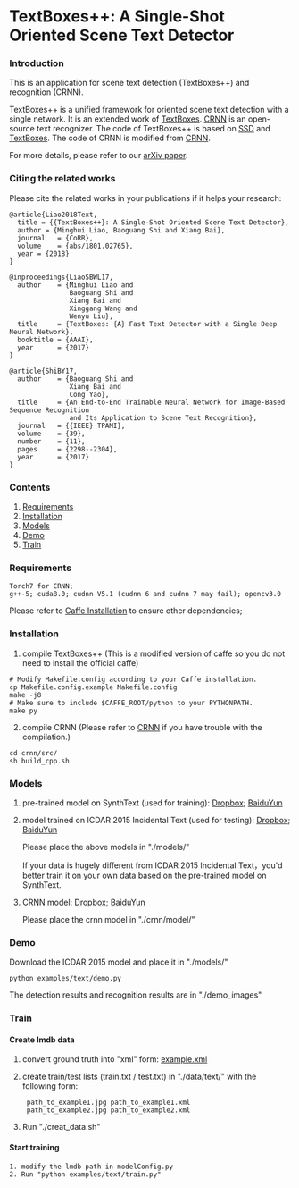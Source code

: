 # TextBoxes++: A Single-Shot Oriented Scene Text Detector

### Introduction
This is an application for scene text detection (TextBoxes++) and recognition (CRNN).

TextBoxes++ is a unified framework for oriented scene text detection with a single network. It is an extended work of [TextBoxes](https://github.com/MhLiao/TextBoxes). [CRNN](https://github.com/bgshih/crnn) is an open-source text recognizer. 
The code of TextBoxes++ is based on [SSD](https://github.com/weiliu89/caffe/tree/ssd) and [TextBoxes](https://github.com/MhLiao/TextBoxes). The code of CRNN is modified from [CRNN](https://github.com/bgshih/crnn).


For more details, please refer to our [arXiv paper](https://arxiv.org/abs/1801.02765). 
### Citing the related works

Please cite the related works in your publications if it helps your research:

    @article{Liao2018Text,
      title = {{TextBoxes++}: A Single-Shot Oriented Scene Text Detector},
      author = {Minghui Liao, Baoguang Shi and Xiang Bai},
      journal   = {CoRR},
      volume    = {abs/1801.02765},
      year = {2018}
    }
    
    @inproceedings{LiaoSBWL17,
      author    = {Minghui Liao and
                   Baoguang Shi and
                   Xiang Bai and
                   Xinggang Wang and
                   Wenyu Liu},
      title     = {TextBoxes: {A} Fast Text Detector with a Single Deep Neural Network},
      booktitle = {AAAI},
      year      = {2017}
    }
    
    @article{ShiBY17,
      author    = {Baoguang Shi and
                   Xiang Bai and
                   Cong Yao},
      title     = {An End-to-End Trainable Neural Network for Image-Based Sequence Recognition
                   and Its Application to Scene Text Recognition},
      journal   = {{IEEE} TPAMI},
      volume    = {39},
      number    = {11},
      pages     = {2298--2304},
      year      = {2017}
    }

### Contents
1. [Requirements](#requirements)
2. [Installation](#installation)
3. [Models](#models)
4. [Demo](#demo)
5. [Train](#train)

### Requirements
    Torch7 for CRNN; 
    g++-5; cuda8.0; cudnn V5.1 (cudnn 6 and cudnn 7 may fail); opencv3.0
  
Please refer to [Caffe Installation](http://caffe.berkeleyvision.org/install_apt.html) to ensure other dependencies;

### Installation

1. compile TextBoxes++ (This is a modified version of caffe so you do not need to install the official caffe)
  ```Shell
  # Modify Makefile.config according to your Caffe installation.
  cp Makefile.config.example Makefile.config
  make -j8
  # Make sure to include $CAFFE_ROOT/python to your PYTHONPATH.
  make py
  ```
2. compile CRNN (Please refer to [CRNN](https://github.com/bgshih/crnn) if you have trouble with the compilation.)
  ```Shell
  cd crnn/src/
  sh build_cpp.sh
  ```
  
### Models
1. pre-trained model on SynthText (used for training):
[Dropbox](https://www.dropbox.com/s/kpv17f3syio95vn/model_pre_train_syn.caffemodel?dl=0); 
[BaiduYun](https://pan.baidu.com/s/1htV2j4K)

2. model trained on ICDAR 2015 Incidental Text (used for testing):
[Dropbox](https://www.dropbox.com/s/9znpiqpah8rir9c/model_icdar15.caffemodel?dl=0); 
[BaiduYun](https://pan.baidu.com/s/1bqekTun)
    
    Please place the above models in "./models/"
    
    If your data is hugely different from ICDAR 2015 Incidental Text，you'd better train it on your own data based on the pre-trained model on SynthText.

3. CRNN model:
[Dropbox](https://www.dropbox.com/s/kmi62qxm9z08o6h/model_crnn.t7?dl=0);
[BaiduYun](https://pan.baidu.com/s/1jJwmneI)

    Please place the crnn model in "./crnn/model/"

### Demo 
Download the ICDAR 2015 model and place it in "./models/"
  ```Shell
  python examples/text/demo.py
  ```
The detection results and recognition results are in "./demo_images"

### Train

#### Create lmdb data

1. convert ground truth into "xml" form: [example.xml](./data/example.xml)
    
2. create train/test lists (train.txt / test.txt) in "./data/text/" with the following form: 

        path_to_example1.jpg path_to_example1.xml
        path_to_example2.jpg path_to_example2.xml
            
3. Run "./creat_data.sh"
    
#### Start training
    
    1. modify the lmdb path in modelConfig.py
    2. Run "python examples/text/train.py"
